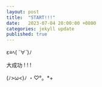 ```yaml
---
layout: post
title:  "START!!!"
date:   2023-07-04 20:00:00 +0800
categories: jekyll update
published: true
---
```


ε≡ﾍ( ´∀`)ﾉ

大成功 ! ! !

(ﾉ>ω<)ﾉ ・♡°。*+
